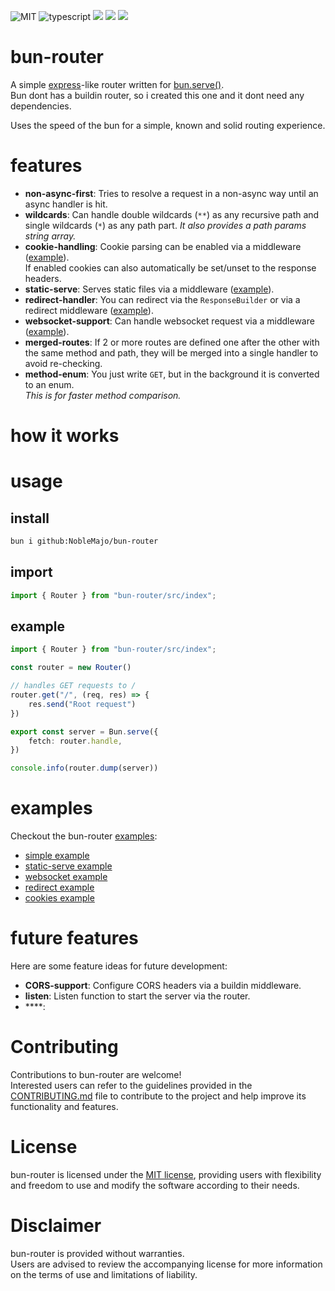 
![MIT](https://img.shields.io/badge/license-MIT-blue.svg)
![typescript](https://img.shields.io/badge/dynamic/json?style=plastic&color=blue&label=Typescript&prefix=v&query=peerDependencies.typescript&url=https%3A%2F%2Fraw.githubusercontent.com%2Fnoblemajo%2Fbun-router%2Fmain%2Fpackage.json)
![](https://img.shields.io/badge/dynamic/json?color=green&label=watchers&query=watchers&suffix=x&url=https%3A%2F%2Fapi.github.com%2Frepos%2Fnoblemajo%2Fbun-router)
![](https://img.shields.io/badge/dynamic/json?color=yellow&label=stars&query=stargazers_count&suffix=x&url=https%3A%2F%2Fapi.github.com%2Frepos%2Fnoblemajo%2Fbun-router)
![](https://img.shields.io/badge/dynamic/json?color=navy&label=forks&query=forks&suffix=x&url=https%3A%2F%2Fapi.github.com%2Frepos%2Fnoblemajo%2Fbun-router)
<!-- ![](https://img.shields.io/badge/dynamic/json?color=darkred&label=open%20issues&query=open_issues&suffix=x&url=https%3A%2F%2Fapi.github.com%2Frepos%2Fnoblemajo%2Fbun-router)
![](https://img.shields.io/badge/dynamic/json?color=orange&label=subscribers&query=subscribers_count&suffix=x&url=https%3A%2F%2Fapi.github.com%2Frepos%2Fnoblemajo%2Fbun-router) -->

# bun-router

A simple [express](https://expressjs.com/de/starter/hello-world.html)-like router written for [bun.serve()](https://bun.sh/docs/api/http).  
Bun dont has a buildin router, so i created this one and it dont need any dependencies.

Uses the speed of the bun for a simple, known and solid routing experience.

# features

- **non-async-first**: Tries to resolve a request in a non-async way until an async handler is hit.
- **wildcards**: Can handle double wildcards (`**`) as any recursive path and 
  single wildcards (`*`) as any path part. *It also provides a path params string array.*
- **cookie-handling**: Cookie parsing can be enabled via a middleware ([example](https://github.com/NobleMajo/bun-router/blob/main/examples/cookies.ts)).  
  If enabled cookies can also automatically be set/unset to the response headers. 
- **static-serve**: Serves static files via a middleware ([example](https://github.com/NobleMajo/bun-router/blob/main/examples/static-serve.ts)).
- **redirect-handler**: You can redirect via the `ResponseBuilder` or
  via a redirect middleware ([example](https://github.com/NobleMajo/bun-router/blob/main/examples/redirect.ts)).
- **websocket-support**: Can handle websocket request via a middleware ([example](https://github.com/NobleMajo/bun-router/blob/main/examples/websocket.ts)).
- **merged-routes**: If 2 or more routes are defined one after the other with the same method and path,
  they will be merged into a single handler to avoid re-checking.
- **method-enum**: You just write `GET`, but in the background it is converted to an enum.  
  *This is for faster method comparison.*

# how it works

# usage

## install

```sh
bun i github:NobleMajo/bun-router
```

## import 

```ts
import { Router } from "bun-router/src/index";
```

## example

```ts
import { Router } from "bun-router/src/index";

const router = new Router()

// handles GET requests to /
router.get("/", (req, res) => {
    res.send("Root request")
})

export const server = Bun.serve({
    fetch: router.handle,
})

console.info(router.dump(server))
```

# examples

Checkout the bun-router [examples](https://github.com/NobleMajo/bun-router/tree/main/examples):
- [simple example](https://github.com/NobleMajo/bun-router/blob/main/examples/simple.ts)
- [static-serve example](https://github.com/NobleMajo/bun-router/blob/main/examples/static-serve.ts)
- [websocket example](https://github.com/NobleMajo/bun-router/blob/main/examples/websocket.ts)
- [redirect example](https://github.com/NobleMajo/bun-router/blob/main/examples/redirect.ts)
- [cookies example](https://github.com/NobleMajo/bun-router/blob/main/examples/cookies.ts)

# future features
Here are some feature ideas for future development:
- **CORS-support**: Configure CORS headers via a buildin middleware.
- **listen**: Listen function to start the server via the router.
- ****:

# Contributing
Contributions to bun-router are welcome!  
Interested users can refer to the guidelines provided in the [CONTRIBUTING.md](CONTRIBUTING.md) file to contribute to the project and help improve its functionality and features.

# License
bun-router is licensed under the [MIT license](LICENSE), providing users with flexibility and freedom to use and modify the software according to their needs.

# Disclaimer
bun-router is provided without warranties.  
Users are advised to review the accompanying license for more information on the terms of use and limitations of liability.
